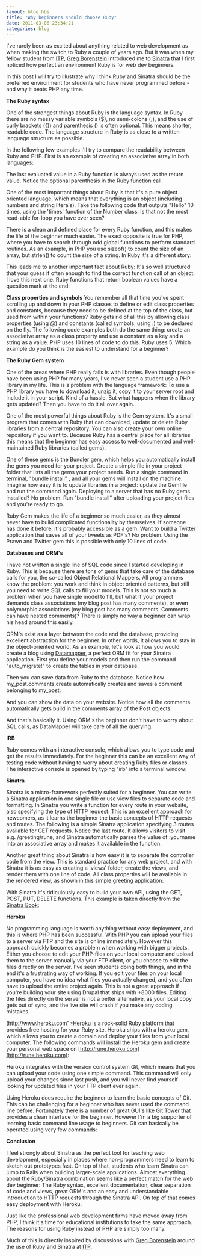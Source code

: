 ```yaml
---
layout: blog.hbs
title: "Why beginners should choose Ruby"
date: 2011-03-06 23:34:21
categories: blog
---
```


I've rarely been as excited about anything related to web development as when
making the switch to Ruby a couple of years ago. But it was when my fellow
student from [ITP](http://www.itp.nyu.edu),
[Greg Borenstein](http://urbanhonking.com/ideasfordozens) introduced me to
[Sinatra](http://www.sinatrarb.com/) that I first noticed how perfect an
environment Ruby is for web dev beginners.

In this post I will try to illustrate why I think Ruby and Sinatra should be the
preferred environment for students who have never programmed before - and why it
beats PHP any time.

**The Ruby syntax**

One of the strongest things about Ruby is the language syntax. In Ruby there are
no messy variable symbols ($), no semi-colons (;), and the use of curly brackets
({}) and parenthesis () is often optional. This means shorter, readable code.
The language structure in Ruby is as close to a written language structure as
possible.

In the following few examples I'll try to compare the readability between Ruby
and PHP. First is an example of creating an associative array in both languages:

<div class="wide-750">
  <script src="https://gist.github.com/2075819.js?file=associative.rb"> </script>
</div>

The last evaluated value in a Ruby function is always used as the return value.
Notice the optional parenthesis in the Ruby function call.

<div class="wide-750">
  <script src="https://gist.github.com/2076465.js"> </script>
</div>

One of the most important things about Ruby is that it's a pure object oriented
language, which means that everything is an object (including numbers and string
literals). Take the following code that outputs "Hello" 10 times, using the
'times' function of the Number class. Is that not the most read-able for-loop
you have ever seen?

<div class="wide-750">
  <script src="https://gist.github.com/2076498.js"> </script>
</div>

There is a clean and defined place for every Ruby function, and this makes the
life of the beginner much easier. The exact opposite is true for PHP, where you
have to search through odd global functions to perform standard routines. As an
example, in PHP you use sizeof() to count the size of an array, but strlen() to
count the size of a string. In Ruby it's a different story:

<div class="wide-750">
  <script src="https://gist.github.com/2076531.js"> </script>
</div>

This leads me to another important fact about Ruby: It's so well structured that
your guess if often enough to find the correct function call of an object. I
love this next one. Ruby functions that return boolean values have a question
mark at the end:

<div class="wide-750">
  <script src="https://gist.github.com/2076544.js"> </script>
</div>

**Class properties and symbols** You remember all that time you've spent
scrolling up and down in your PHP classes to define or edit class properties and
constants, because they need to be defined at the top of the class, but used
from within your functions? Ruby gets rid of all this by allowing class
properties (using @) and constants (called symbols, using :) to be declared on
the fly. The following code examples both do the same thing: create an
associative array as a class property and use a constant as a key and a string
as a value. PHP uses 10 lines of code to do this. Ruby uses 5. Which example do
you think is the easiest to understand for a beginner?

<div class="wide-750">  
  <script src="https://gist.github.com/2076561.js"> </script>
</div>

**The Ruby Gem system**

One of the areas where PHP really fails is with libraries. Even though people
have been using PHP for many years, I've never seen a student use a PHP library
in my life. This is a problem with the language framework: To use a PHP library
you have to download it, unzip it, copy it to your server root and include it in
your script. Kind of a hassle. But what happens when the library gets updated?
Then you have to do it all over again.

One of the most powerful things about Ruby is the Gem system. It's a small
program that comes with Ruby that can download, update or delete Ruby libraries
from a central repository. You can also create your own online repository if you
want to. Because Ruby has a central place for all libraries this means that the
beginner has easy access to well-documented and well-maintained Ruby libraries
(called gems).

One of these gems is the Bundler gem, which helps you automatically install the
gems you need for your project. Create a simple file in your project folder that
lists all the gems your project needs. Run a single command in terminal, "bundle
install" , and all your gems will install on the machine. Imagine how easy it is
to update libraries in a project: update the Gemfile and run the command again.
Deploying to a server that has no Ruby gems installed? No problem. Run "bundle
install" after uploading your project files and you're ready to go.

<div class="wide-750">
  <script src="https://gist.github.com/2076568.js"> </script>
</div>

Ruby Gem makes the life of a beginner so much easier, as they almost never have
to build complicated functionality by themselves. If someone has done it before,
it's probably accessible as a gem. Want to build a Twitter application that
saves all of your tweets as PDF's? No problem. Using the Prawn and Twitter gem
this is possible with only 10 lines of code.

**Databases and ORM's**

I have not written a single line of SQL code since I started developing in Ruby.
This is because there are tons of gems that take care of the database calls for
you, the so-called Object Relational Mappers. All programmers know the problem:
you work and think in object oriented patterns, but still you need to write SQL
calls to fill your models. This is not so much a problem when you have single
model to fill, but what if your project demands class associations (my blog post
has many comments), or even polymorphic associations (my blog post has many
comments. Comments can have nested comments)? There is simply no way a beginner
can wrap his head around this easily.

ORM's exist as a layer between the code and the database, providing excellent
abstraction for the beginner. In other words, it allows you to stay in the
object-oriented world. As an example, let's look at how you would create a blog
using [Datamapper](http://datamapper.org), a perfect ORM fit for your Sinatra
application. First you define your models and then run the command
"auto_migrate!" to create the tables in your database.

<div class="wide-750">
  <script src="https://gist.github.com/2076588.js"> </script>
</div>

Then you can save data from Ruby to the database. Notice how
my_post.comments.create automatically creates and saves a comment belonging to
my_post:

<div class="wide-750">
  <script src="https://gist.github.com/2076667.js"> </script>
</div>

And you can show the data on your website. Notice how all the comments
automatically gets build in the comments array of the Post objects:

<div class="wide-750">
  <script src="https://gist.github.com/2076677.js"> </script>
</div>

And that's basically it. Using ORM's the beginner don't have to worry about SQL
calls, as DataMapper will take care of all the querying.

**IRB**

Ruby comes with an interactive console, which allows you to type code and get
the results immediately. For the beginner this can be an excellent way of
testing code without having to worry about creating Ruby files or classes. The
interactive console is opened by typing "irb" into a terminal window:

<div class="wide-750">
  <script src="https://gist.github.com/2076685.js"> </script>
</div>

**Sinatra**

Sinatra is a micro-framework perfectly suited for a beginner. You can write a
Sinatra application in one single file or use view files to separate code and
formatting. In Sinatra you write a function for every route in your website,
also specifying the type of HTTP request. This is an excellent approach for
newcomers, as it learns the beginner the basic concepts of HTTP requests and
routes. The following is a simple Sinatra application specifying 3 routes
available for GET requests. Notice the last route. It allows visitors to visit
e.g. /greeting/rune, and Sinatra automatically parses the value of :yourname
into an associative array and makes it available in the function.

<div class="wide-750">
  <script src="https://gist.github.com/2076708.js"> </script>
</div>

Another great thing about Sinatra is how easy it is to separate the controller
code from the view. This is standard practice for any web project, and with
Sinatra it is as easy as creating a 'views' folder, create the views, and render
them with one line of code. All class properties will be available in the
rendered view, as shown in this simple greeting application:

<div class="wide-750">
  <script src="https://gist.github.com/2076718.js"> </script>
</div>

With Sinatra it's ridiculously easy to build your own API, using the GET, POST,
PUT, DELETE functions. This example is taken directly from the
[Sinatra Book](http://sinatra-book.gittr.com):

<div class="wide-750">
  <script src="https://gist.github.com/2076734.js"> </script>
</div>

**Heroku**

No programming language is worth anything without easy deployment, and this is
where PHP has been successful. With PHP you can upload your files to a server
via FTP and the site is online immediately. However this approach quickly
becomes a problem when working with bigger projects. Either you choose to edit
your PHP-files on your local computer and upload them to the server manually via
your FTP client, or you choose to edit the files directly on the server. I've
seen students doing both things, and in the end it's a frustrating way of
working. If you edit your files on your local computer, you have no idea what
files you actually changed, and you often have to upload the entire project
again. This is not a great approach if you're building your site using Drupal
that ships with +8000 files. Editing the files directly on the server is not a
better alternative, as your local copy gets out of sync, and the live site will
crash if you make any coding mistakes.

(http://www.heroku.com">Heroku</a> is a rock-solid Ruby platform that provides
free hosting for your Ruby site. Heroku ships with a heroku gem, which allows
you to create a domain and deploy your files from your local computer. The
following commands will install the Heroku gem and create your personal web
space on [http://rune.heroku.com](http://rune.heroku.com):

<div class="wide-750">
  <script src="https://gist.github.com/2076763.js"> </script>
</div>

Heroku integrates with the version control system Git, which means that you can
upload your code using one simple command. This command will only upload your
changes since last push, and you will never find yourself looking for updated
files in your FTP client ever again.

<div class="wide-750">
  <script src="https://gist.github.com/2076768.js"> </script>
</div>

Using Heroku does require the beginner to learn the basic concepts of Git. This
can be challenging for a beginner who has never used the command line before.
Fortunately there is a number of great GUI's like
[Git Tower](http://www.git-tower.com/) that provides a clean interface for the
beginner. However I'm a big supporter of learning basic command line usage to
beginners. Git can basically be operated using very few commands:

<div class="wide-750">
  <script src="https://gist.github.com/2076775.js"> </script>
</div>

**Conclusion**

I feel strongly about Sinatra as the perfect tool for teaching web development,
especially in places where non-programmers need to learn to sketch out
prototypes fast. On top of that, students who learn Sinatra can jump to Rails
when building larger-scale applications. Almost everything about the
Ruby/Sinatra combination seems like a perfect match for the web dev beginner:
The Ruby syntax, excellent documentation, clear separation of code and views,
great ORM's and an easy and understandable introduction to HTTP requests through
the Sinatra API. On top of that comes easy deployment with Heroku.

Just like the professional web development firms have moved away from PHP, I
think it's time for educational institutions to take the same approach. The
reasons for using Ruby instead of PHP are simply too many.

Much of this is directly inspired by discussions with
[Greg Borenstein](http://urbanhonking.com/ideasfordozens) around the use of Ruby
and Sinatra at [ITP](http://www.itp.nyu.edu).
